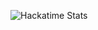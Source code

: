 <!--
- will complete later

- 👋 Hi, I’m @lalithaar ( Lalitha A R
- 👀 I’m interested in 
- 🌱 I’m currently learning ...
- 💞️ I’m looking to collaborate on ...
- 📫 How to reach me ...
- 😄 Pronouns: ...
- ⚡ Fun fact: ...

lalithaar/lalithaar is a ✨ special ✨ repository because its `README.md` (this file) appears on your GitHub profile.
You can click the Preview link to take a look at your changes.
-->
<!--<p align="center" style="color: blue; font-size: 18px;">
  This is a work in progress :> 
  Thank you for visiting <3
</p>-->
![Hackatime Stats](https://github-readme-stats.hackclub.dev/api/wakatime?username=5811&api_domain=hackatime.hackclub.com&&custom_title=Hackatime+Stats&layout=compact&cache_seconds=0&langs_count=8&theme=highcontrast)

<!--## Techstack

<img src="https://img.shields.io/badge/Sqlite-003B57?style=for-the-badge&logo=sqlite&logoColor=white" />
<img src="https://img.shields.io/badge/PostgreSQL-316192?style=for-the-badge&logo=postgresql&logoColor=white" />
<img src="https://img.shields.io/badge/Canva-%2300C4CC.svg?&style=for-the-badge&logo=Canva&logoColor=white" />
<img src="https://img.shields.io/badge/Flask-000000?style=for-the-badge&logo=flask&logoColor=white" />
<img src="https://img.shields.io/badge/Markdown-000000?style=for-the-badge&logo=markdown&logoColor=white" />
<img src="https://img.shields.io/badge/CSS3-1572B6?style=for-the-badge&logo=css3&logoColor=white" />
<img src="https://img.shields.io/badge/HTML5-E34F26?style=for-the-badge&logo=html5&logoColor=white" />
<img src="https://img.shields.io/badge/Python-FFD43B?style=for-the-badge&logo=python&logoColor=blue" />
<img src="https://img.shields.io/badge/LaTeX-47A141?style=for-the-badge&logo=LaTeX&logoColor=white" />
<img src="https://img.shields.io/badge/Debian-A81D33?style=for-the-badge&logo=debian&logoColor=white" />-->

